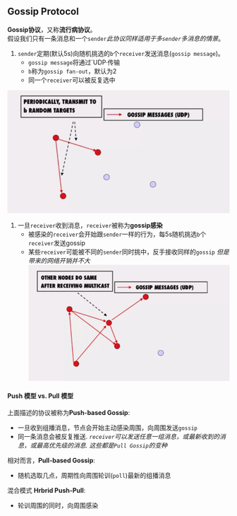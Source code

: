 ## Gossip Protocol

**Gossip协议**，又称**流行病协议**。<br>
假设我们只有一条消息和一个`sender`*此协议同样适用于多`sender`多消息的情景*。

1. `sender`定期(默认5s)向随机挑选的`b`个`receiver`发送消息(`gossip message`)。
   + `gossip message`将通过`UDP·传输
   + `b`称为`gossip fan-out`，默认为2
   + 同一个`receiver`可以被反复选中

![](https://github.com/ZhangShiqiu1993/notes/raw/master/cloud/12.Gossip%20Protocol/assets/1.png)

1. 一旦`receiver`收到消息，`receiver`被称为**gossip感染**
   + 被感染的`receiver`会开始跟`sender`一样的行为，每5s随机挑选`b`个`receiver`发送gossip
   + 某些`receiver`可能被不同的`sender`同时挑中，反手接收同样的`gossip` *但是带来的网络开销并不大*
![](https://github.com/ZhangShiqiu1993/notes/raw/master/cloud/12.Gossip%20Protocol/assets/2.png)

#### Push 模型 vs. Pull 模型

上面描述的协议被称为**Push-based Gossip**:
+ 一旦收到组播消息，节点会开始主动感染周围，向周围发送`gossip`
+ 同一条消息会被反复推送. *`receiver`可以发送任意一组消息，或最新收到的消息，或最高优先级的消息. 这些都是`Pull Gossip`的变种*

相对而言，**Pull-based Gossip**:
+ 随机选取几点，周期性向周围轮训(`poll`)最新的组播消息

混合模式 **Hrbrid Push-Pull**:
+ 轮训周围的同时，向周围感染


